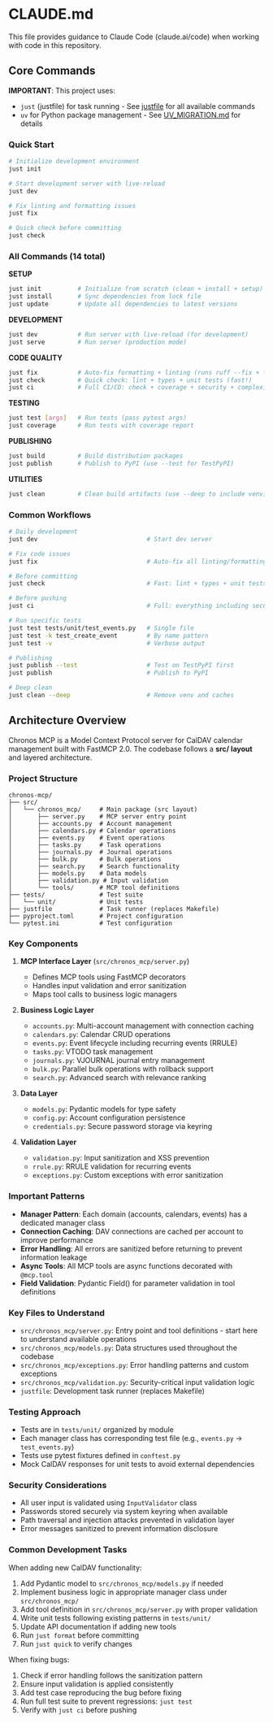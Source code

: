 # CLAUDE.md

This file provides guidance to Claude Code (claude.ai/code) when working with code in this repository.

## Core Commands

**IMPORTANT**: This project uses:
- `just` (justfile) for task running - See [justfile](justfile) for all available commands
- `uv` for Python package management - See [UV_MIGRATION.md](UV_MIGRATION.md) for details

### Quick Start

```bash
# Initialize development environment
just init

# Start development server with live-reload
just dev

# Fix linting and formatting issues
just fix

# Quick check before committing
just check
```

### All Commands (14 total)

**SETUP**
```bash
just init          # Initialize from scratch (clean + install + setup)
just install       # Sync dependencies from lock file
just update        # Update all dependencies to latest versions
```

**DEVELOPMENT**
```bash
just dev           # Run server with live-reload (for development)
just serve         # Run server (production mode)
```

**CODE QUALITY**
```bash
just fix           # Auto-fix formatting + linting (runs ruff --fix + format)
just check         # Quick check: lint + types + unit tests (fast!)
just ci            # Full CI/CD: check + coverage + security + complexity
```

**TESTING**
```bash
just test [args]   # Run tests (pass pytest args)
just coverage      # Run tests with coverage report
```

**PUBLISHING**
```bash
just build         # Build distribution packages
just publish       # Publish to PyPI (use --test for TestPyPI)
```

**UTILITIES**
```bash
just clean         # Clean build artifacts (use --deep to include venv)
```

### Common Workflows

```bash
# Daily development
just dev                              # Start dev server

# Fix code issues
just fix                              # Auto-fix all linting/formatting

# Before committing
just check                            # Fast: lint + types + unit tests

# Before pushing
just ci                               # Full: everything including security

# Run specific tests
just test tests/unit/test_events.py   # Single file
just test -k test_create_event        # By name pattern
just test -v                          # Verbose output

# Publishing
just publish --test                   # Test on TestPyPI first
just publish                          # Publish to PyPI

# Deep clean
just clean --deep                     # Remove venv and caches
```

## Architecture Overview

Chronos MCP is a Model Context Protocol server for CalDAV calendar management built with FastMCP 2.0. The codebase follows a **src/ layout** and layered architecture.

### Project Structure

```
chronos-mcp/
├── src/
│   └── chronos_mcp/     # Main package (src layout)
│       ├── server.py    # MCP server entry point
│       ├── accounts.py  # Account management
│       ├── calendars.py # Calendar operations
│       ├── events.py    # Event operations
│       ├── tasks.py     # Task operations
│       ├── journals.py  # Journal operations
│       ├── bulk.py      # Bulk operations
│       ├── search.py    # Search functionality
│       ├── models.py    # Data models
│       ├── validation.py # Input validation
│       └── tools/       # MCP tool definitions
├── tests/               # Test suite
│   └── unit/            # Unit tests
├── justfile             # Task runner (replaces Makefile)
├── pyproject.toml       # Project configuration
└── pytest.ini           # Test configuration
```

### Key Components

1. **MCP Interface Layer** (`src/chronos_mcp/server.py`)
   - Defines MCP tools using FastMCP decorators
   - Handles input validation and error sanitization
   - Maps tool calls to business logic managers

2. **Business Logic Layer**
   - `accounts.py`: Multi-account management with connection caching
   - `calendars.py`: Calendar CRUD operations
   - `events.py`: Event lifecycle including recurring events (RRULE)
   - `tasks.py`: VTODO task management
   - `journals.py`: VJOURNAL journal entry management
   - `bulk.py`: Parallel bulk operations with rollback support
   - `search.py`: Advanced search with relevance ranking

3. **Data Layer**
   - `models.py`: Pydantic models for type safety
   - `config.py`: Account configuration persistence
   - `credentials.py`: Secure password storage via keyring

4. **Validation Layer**
   - `validation.py`: Input sanitization and XSS prevention
   - `rrule.py`: RRULE validation for recurring events
   - `exceptions.py`: Custom exceptions with error sanitization

### Important Patterns

- **Manager Pattern**: Each domain (accounts, calendars, events) has a dedicated manager class
- **Connection Caching**: DAV connections are cached per account to improve performance
- **Error Handling**: All errors are sanitized before returning to prevent information leakage
- **Async Tools**: All MCP tools are async functions decorated with `@mcp.tool`
- **Field Validation**: Pydantic Field() for parameter validation in tool definitions

### Key Files to Understand

- `src/chronos_mcp/server.py`: Entry point and tool definitions - start here to understand available operations
- `src/chronos_mcp/models.py`: Data structures used throughout the codebase
- `src/chronos_mcp/exceptions.py`: Error handling patterns and custom exceptions
- `src/chronos_mcp/validation.py`: Security-critical input validation logic
- `justfile`: Development task runner (replaces Makefile)

### Testing Approach

- Tests are in `tests/unit/` organized by module
- Each manager class has corresponding test file (e.g., `events.py` → `test_events.py`)
- Tests use pytest fixtures defined in `conftest.py`
- Mock CalDAV responses for unit tests to avoid external dependencies

### Security Considerations

- All user input is validated using `InputValidator` class
- Passwords stored securely via system keyring when available
- Path traversal and injection attacks prevented in validation layer
- Error messages sanitized to prevent information disclosure

### Common Development Tasks

When adding new CalDAV functionality:
1. Add Pydantic model to `src/chronos_mcp/models.py` if needed
2. Implement business logic in appropriate manager class under `src/chronos_mcp/`
3. Add tool definition in `src/chronos_mcp/server.py` with proper validation
4. Write unit tests following existing patterns in `tests/unit/`
5. Update API documentation if adding new tools
6. Run `just format` before committing
7. Run `just quick` to verify changes

When fixing bugs:
1. Check if error handling follows the sanitization pattern
2. Ensure input validation is applied consistently
3. Add test case reproducing the bug before fixing
4. Run full test suite to prevent regressions: `just test`
5. Verify with `just ci` before pushing
